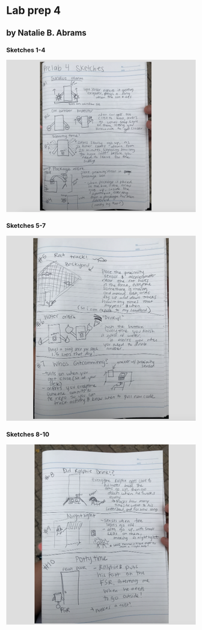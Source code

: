 
# Lab prep 4 
## by Natalie B. Abrams

### Sketches 1-4

![a relative link](./prelab4-1.png)

### Sketches 5-7

![a relative link](./prelab4-3.png)

### Sketches 8-10

![a relative link](./prelab4-2.png)
